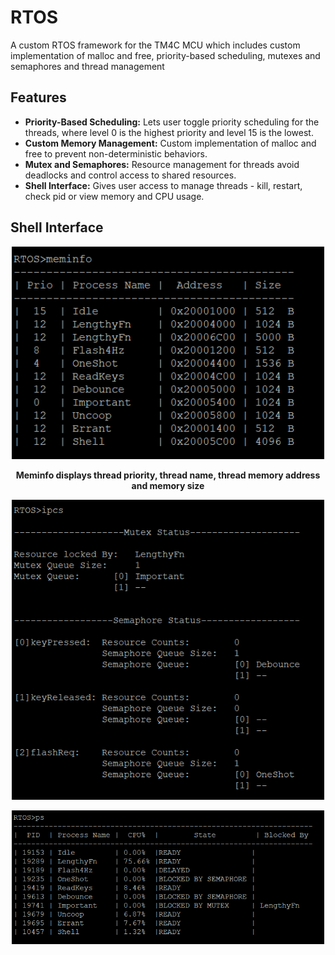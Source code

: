 # RTOS
A custom RTOS framework for the TM4C MCU which includes custom implementation of malloc and free, priority-based scheduling, mutexes and semaphores and thread management

## Features 
- **Priority-Based Scheduling:** Lets user toggle priority scheduling for the threads, where level 0 is the highest priority and level 15 is the lowest.
- **Custom Memory Management:** Custom implementation of malloc and free to prevent non-deterministic behaviors.
- **Mutex and Semaphores:** Resource management for threads avoid deadlocks and control access to shared resources.  
- **Shell Interface:** Gives user access to manage threads - kill, restart, check pid or view memory and CPU usage.

  
## Shell Interface
<p align = center>
<img src = "Documentation/meminfo.png" width="500" >
 <p align="center"> <b> Meminfo displays thread priority, thread name, thread memory address and memory size </b> </p>
</p>

<p align = center>
<img src = "Documentation/ipcs.png" width="500" >
</p>

<p align = center>
<img src = "Documentation/ps_command.png" width="500" >
</p>
